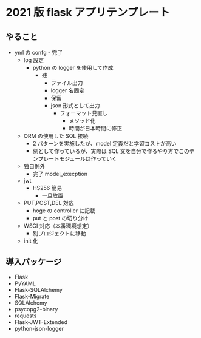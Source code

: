 # 2021 版 flask アプリテンプレート

## やること

- yml の confg - 完了
  - log 設定
    - python の logger を使用して作成
      - 残
        - ファイル出力
        - logger 名固定
        - 保留
        - json 形式として出力
          - フォーマット見直し
            - メソッド化
            - 時間が日本時間に修正
  - ORM の使用した SQL 接続
    - 2 パターンを実施したが、model 定義だと学習コストが高い
    - 例として作っているが、実際は SQL 文を自分で作るやり方でこのテンプレートモジュールは作っていく
  - 独自例外
    - 完了 model_execption
  - jwt
    - HS256 簡易
      - 一旦放置
  - PUT,POST,DEL 対応
    - hoge の controller に記載
    - put と post の切り分け
  - WSGI 対応（本番環境想定）
    - 別プロジェクトに移動
  - init 化

## 導入パッケージ

- Flask
- PyYAML
- Flask-SQLAlchemy
- Flask-Migrate
- SQLAlchemy
- psycopg2-binary
- requests
- Flask-JWT-Extended
- python-json-logger
